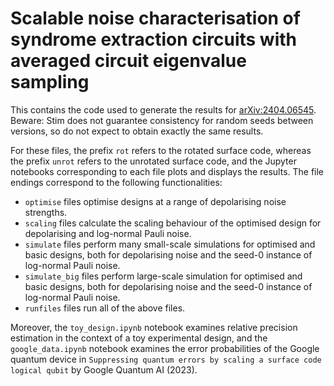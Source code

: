 # Scalable noise characterisation of syndrome extraction circuits with averaged circuit eigenvalue sampling

This contains the code used to generate the results for [arXiv:2404.06545](https://arxiv.org/abs/2404.06545).
Beware: Stim does not guarantee consistency for random seeds between versions, so do not expect to obtain exactly the same results.

For these files, the prefix `rot` refers to the rotated surface code, whereas the prefix `unrot` refers to the unrotated surface code, and the Jupyter notebooks corresponding to each file plots and displays the results.
The file endings correspond to the following functionalities:

  - `optimise` files optimise designs at a range of depolarising noise strengths.
  - `scaling` files calculate the scaling behaviour of the optimised design for depolarising and log-normal Pauli noise.
  - `simulate` files perform many small-scale simulations for optimised and basic designs, both for depolarising noise and the seed-0 instance of log-normal Pauli noise.
  - `simulate_big` files perform large-scale simulation for optimised and basic designs, both for depolarising noise and the seed-0 instance of log-normal Pauli noise.
  - `runfiles` files run all of the above files.

Moreover, the `toy_design.ipynb` notebook examines relative precision estimation in the context of a toy experimental design, and the `google_data.ipynb` notebook examines the error probabilities of the Google quantum device in `Suppressing quantum errors by scaling a surface code logical qubit` by Google Quantum AI (2023).

